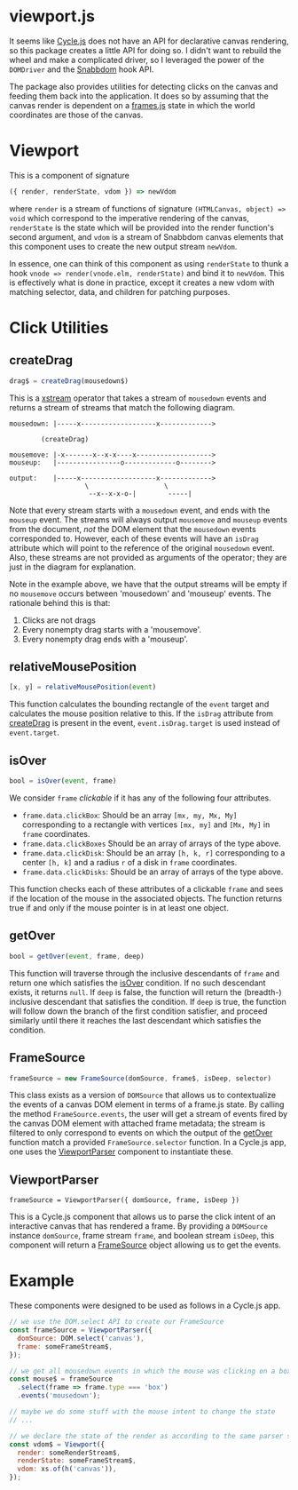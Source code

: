 # viewport.js

It seems like [Cycle.js](https://cycle.js.org/) does not have an API for declarative canvas rendering, so this package creates a little API for doing so.
I didn't want to rebuild the wheel and make a complicated driver, so I leveraged the power of the `DOMDriver` and the [Snabbdom](https://github.com/snabbdom/snabbdom) hook API.

The package also provides utilities for detecting clicks on the canvas and feeding them back into the application.
It does so by assuming that the canvas render is dependent on a [frames.js](https://github.com/mvarble/frames.js) state in which the world coordinates are those of the canvas.

# Viewport

This is a component of signature

```js
({ render, renderState, vdom }) => newVdom
```

where `render` is a stream of functions of signature `(HTMLCanvas, object) => void` which correspond to the imperative rendering of the canvas, `renderState` is the state which will be provided into the render function's second argument, and `vdom` is a stream of Snabbdom canvas elements that this component uses to create the new output stream `newVdom`.

In essence, one can think of this component as using `renderState` to thunk a hook `vnode => render(vnode.elm, renderState)` and bind it to `newVdom`.
This is effectively what is done in practice, except it creates a new vdom with matching selector, data, and children for patching purposes.

# Click Utilities

## createDrag

```js
drag$ = createDrag(mousedown$)
```

This is a [xstream](https://github.com/staltz/xstream) operator that takes a stream of `mousedown` events and returns a stream of streams that match the following diagram.

```
mousedown: |-----x-------------------x------------->

        (createDrag)

mousemove: |-x-------x--x-x----x------------------->
mouseup:   |----------------o-------------o-------->

output:    |-----x-------------------x------------->
                   \                   \
                    --x--x-x-o-|        -----|
```

Note that every stream starts with a `mousedown` event, and ends with the `mouseup` event.
The streams will always output `mousemove` and `mouseup` events from the document, _not_ the DOM element that the `mousedown` events corresponded to.
However, each of these events will have an `isDrag` attribute which will point to the reference of the original `mousedown` event.
Also, these streams are not provided as arguments of the operator; they are just in the diagram for explanation.

Note in the example above, we have that the output streams will be empty if no `mousemove` occurs between 'mousedown' and 'mouseup' events.
The rationale behind this is that:

1. Clicks are not drags
2. Every nonempty drag starts with a 'mousemove'.
3. Every nonempty drag ends with a 'mouseup'. 


## relativeMousePosition

```js
[x, y] = relativeMousePosition(event)
```

This function calculates the bounding rectangle of the `event` target and calculates the mouse position relative to this.
If the `isDrag` attribute from [createDrag](#createdrag) is present in the event, `event.isDrag.target` is used instead of `event.target`.

## isOver

```js
bool = isOver(event, frame)
```
We consider `frame` _clickable_ if it has any of the following four attributes.

- `frame.data.clickBox`: Should be an array `[mx, my, Mx, My]` corresponding to a rectangle with vertices `[mx, my]` and `[Mx, My]` in `frame` coordinates.
- `frame.data.clickBoxes` Should be an array of arrays of the type above.
- `frame.data.clickDisk`: Should be an array `[h, k, r]` corresponding to a center `[h, k]` and a radius `r` of a disk in `frame` coordinates.
- `frame.data.clickDisks`: Should be an array of arrays of the type above.

This function checks each of these attributes of a clickable `frame` and sees if the location of the mouse in the associated objects.
The function returns true if and only if the mouse pointer is in at least one object.

## getOver

```js
bool = getOver(event, frame, deep)
```

This function will traverse through the inclusive descendants of `frame` and return one which satisfies the [isOver](#isover) condition.
If no such descendant exists, it returns `null`.
If `deep` is false, the function will return the (breadth-) inclusive descendant that satisfies the condition.
If `deep` is true, the function will follow down the branch of the first condition satisfier, and proceed similarly until there it reaches the last descendant which satisfies the condition.

## FrameSource

```js
frameSource = new FrameSource(domSource, frame$, isDeep, selector)
```

This class exists as a version of `DOMSource` that allows us to contextualize the events of a canvas DOM element in terms of a frame.js state.
By calling the method `FrameSource.events`, the user will get a stream of events fired by the canvas DOM element with attached frame metadata; the stream is filtered to only correspond to events on which the output of the [getOver](#getover) function match a provided `FrameSource.selector` function.
In a Cycle.js app, one uses the [ViewportParser](#viewport-parser) component to instantiate these.

## ViewportParser

```
frameSource = ViewportParser({ domSource, frame, isDeep })
```

This is a Cycle.js component that allows us to parse the click intent of an interactive canvas that has rendered a frame.
By providing a `DOMSource` instance `domSource`, frame stream `frame`, and boolean stream `isDeep`, this component will return a [FrameSource](#frame-source) object allowing us to get the events.

# Example

These components were designed to be used as follows in a Cycle.js app.

```js
// we use the DOM.select API to create our FrameSource
const frameSource = ViewportParser({
  domSource: DOM.select('canvas'),
  frame: someFrameStream$,
});

// we get all mousedown events in which the mouse was clicking on a box
const mouse$ = frameSource
  .select(frame => frame.type === 'box')
  .events('mousedown');

// maybe we do some stuff with the mouse intent to change the state
// ...

// we declare the state of the render as according to the same parser stream
const vdom$ = Viewport({
  render: someRenderStream$,
  renderState: someFrameStream$,
  vdom: xs.of(h('canvas')),
});
```
